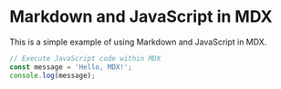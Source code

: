 # Markdown and JavaScript in MDX

This is a simple example of using Markdown and JavaScript in MDX.

```javascript
// Execute JavaScript code within MDX
const message = 'Hello, MDX!';
console.log(message);